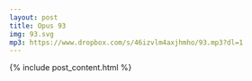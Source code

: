 ```yaml
---
layout: post
title: Opus 93
img: 93.svg
mp3: https://www.dropbox.com/s/46izvlm4axjhmho/93.mp3?dl=1
---
```


{% include post_content.html %}
